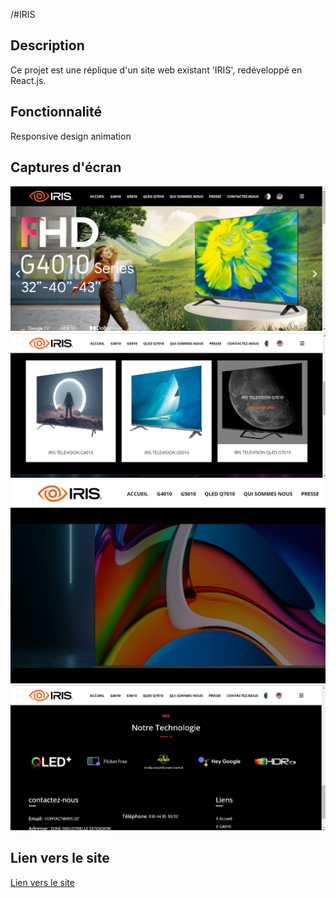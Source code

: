 /#IRIS
## Description
Ce projet est une réplique d'un site web existant 'IRIS', redéveloppé en React.js.
## Fonctionnalité
Responsive design
animation
## Captures d'écran
![Capture d'écran 1](https://github.com/aminaguettaf/IRIS/blob/master/src/assets/capture1.png)
![Capture d'écran 2](https://github.com/aminaguettaf/IRIS/blob/master/src/assets/capture2.png)
![Capture d'écran 3](https://github.com/aminaguettaf/IRIS/blob/master/src/assets/capture3.png)
![Capture d'écran 4](https://github.com/aminaguettaf/IRIS/blob/master/src/assets/capture4.png)
## Lien vers le site
[Lien vers le site](https://aminaguettaf.github.io/IRIS/)








